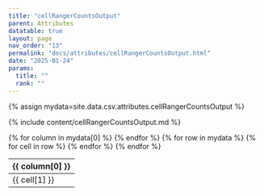```yaml
---
title: "cellRangerCountsOutput"
parent: Attributes
datatable: true
layout: page
nav_order: "13"
permalink: "docs/attributes/cellRangerCountsOutput.html"
date: "2025-01-24"
params:
  title: ""
  rank: ""
---
```

{% assign mydata=site.data.csv.attributes.cellRangerCountsOutput %} 

{% include content/cellRangerCountsOutput.md %}

<table id="myTable" class="display" style="width:100%">
    <thead>
    {% for column in mydata[0] %}
        <th>{{ column[0] }}</th>
    {% endfor %}
    </thead>
    <tbody>
    {% for row in mydata %}
        <tr>
        {% for cell in row %}
            <td>{{ cell[1] }}</td>
        {% endfor %}
        </tr>
    {% endfor %}
    </tbody>
</table>
<script type="text/javascript">
  $(document).ready(function () {
    $('#myTable').DataTable({
      responsive: true,
      deferRender: false,
      paging: false,
      order: [],
    });
  });
</script>
